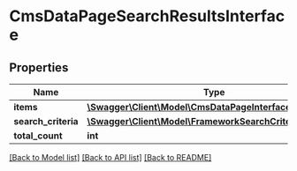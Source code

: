 # CmsDataPageSearchResultsInterface

## Properties
Name | Type | Description | Notes
------------ | ------------- | ------------- | -------------
**items** | [**\Swagger\Client\Model\CmsDataPageInterface[]**](CmsDataPageInterface.md) | Pages list. | 
**search_criteria** | [**\Swagger\Client\Model\FrameworkSearchCriteriaInterface**](FrameworkSearchCriteriaInterface.md) |  | 
**total_count** | **int** | Total count. | 

[[Back to Model list]](../README.md#documentation-for-models) [[Back to API list]](../README.md#documentation-for-api-endpoints) [[Back to README]](../README.md)


